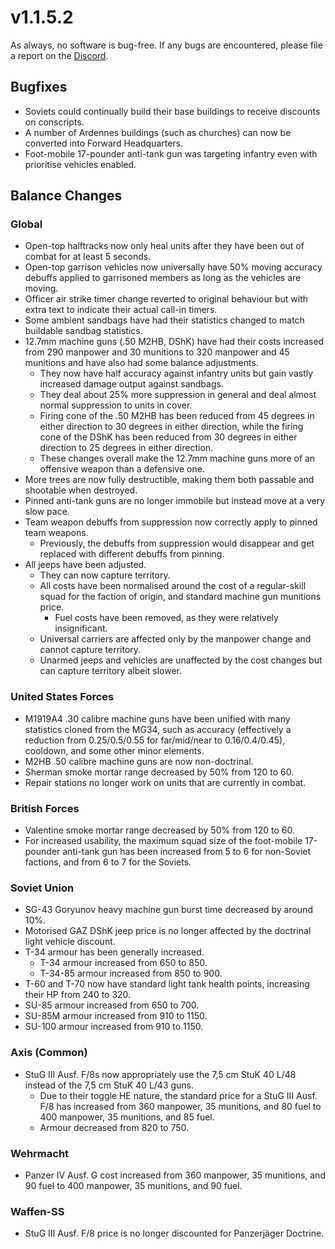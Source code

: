 # v1.1.5.2

As always, no software is bug-free. If any bugs are encountered, please file a report on the [Discord](https://discord.gg/6VeK5jhggB).

## Bugfixes

- Soviets could continually build their base buildings to receive discounts on conscripts.
- A number of Ardennes buildings (such as churches) can now be converted into Forward Headquarters.
- Foot-mobile 17-pounder anti-tank gun was targeting infantry even with prioritise vehicles enabled.

## Balance Changes

### Global

- Open-top halftracks now only heal units after they have been out of combat for at least 5 seconds.
- Open-top garrison vehicles now universally have 50% moving accuracy debuffs applied to garrisoned members as long as the vehicles are moving.
- Officer air strike timer change reverted to original behaviour but with extra text to indicate their actual call-in timers.
- Some ambient sandbags have had their statistics changed to match buildable sandbag statistics.
- 12.7mm machine guns (.50 M2HB, DShK) have had their costs increased from 290 manpower and 30 munitions to 320 manpower and 45 munitions and have also had some balance adjustments.
  - They now have half accuracy against infantry units but gain vastly increased damage output against sandbags.
  - They deal about 25% more suppression in general and deal almost normal suppression to units in cover.
  - Firing cone of the .50 M2HB has been reduced from 45 degrees in either direction to 30 degrees in either direction, while the firing cone of the DShK has been reduced from 30 degrees in either direction to 25 degrees in either direction.
  - These changes overall make the 12.7mm machine guns more of an offensive weapon than a defensive one.
- More trees are now fully destructible, making them both passable and shootable when destroyed.
- Pinned anti-tank guns are no longer immobile but instead move at a very slow pace.
- Team weapon debuffs from suppression now correctly apply to pinned team weapons.
  - Previously, the debuffs from suppression would disappear and get replaced with different debuffs from pinning.
- All jeeps have been adjusted.
  - They can now capture territory.
  - All costs have been normalised around the cost of a regular-skill squad for the faction of origin, and standard machine gun munitions price.
    - Fuel costs have been removed, as they were relatively insignificant.
  - Universal carriers are affected only by the manpower change and cannot capture territory.
  - Unarmed jeeps and vehicles are unaffected by the cost changes but can capture territory albeit slower.

### United States Forces

- M1919A4 .30 calibre machine guns have been unified with many statistics cloned from the MG34, such as accuracy (effectively a reduction from 0.25/0.5/0.55 for far/mid/near to 0.16/0.4/0.45), cooldown, and some other minor elements.
- M2HB .50 calibre machine guns are now non-doctrinal.
- Sherman smoke mortar range decreased by 50% from 120 to 60.
- Repair stations no longer work on units that are currently in combat.

### British Forces

- Valentine smoke mortar range decreased by 50% from 120 to 60.
- For increased usability, the maximum squad size of the foot-mobile 17-pounder anti-tank gun has been increased from 5 to 6 for non-Soviet factions, and from 6 to 7 for the Soviets.

### Soviet Union

- SG-43 Goryunov heavy machine gun burst time decreased by around 10%.
- Motorised GAZ DShK jeep price is no longer affected by the doctrinal light vehicle discount.
- T-34 armour has been generally increased.
  - T-34 armour increased from 650 to 850.
  - T-34-85 armour increased from 850 to 900.
- T-60 and T-70 now have standard light tank health points, increasing their HP from 240 to 320.
- SU-85 armour increased from 650 to 700.
- SU-85M armour increased from 910 to 1150.
- SU-100 armour increased from 910 to 1150.

### Axis (Common)

- StuG III Ausf. F/8s now appropriately use the 7,5 cm StuK 40 L/48 instead of the 7,5 cm StuK 40 L/43 guns.
  - Due to their toggle HE nature, the standard price for a StuG III Ausf. F/8 has increased from 360 manpower, 35 munitions, and 80 fuel to 400 manpower, 35 munitions, and 85 fuel.
  - Armour decreased from 820 to 750.

### Wehrmacht

- Panzer IV Ausf. G cost increased from 360 manpower, 35 munitions, and 90 fuel to 400 manpower, 35 munitions, and 90 fuel.

### Waffen-SS

- StuG III Ausf. F/8 price is no longer discounted for Panzerjäger Doctrine.
